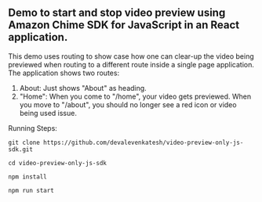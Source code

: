 ## Demo to start and stop video preview using Amazon Chime SDK for JavaScript in an React application.

This demo uses routing to show case how one can clear-up the video being previewed when routing to a different route inside a single page application. The application shows two routes:
1. About: Just shows "About" as heading.
2. "Home": When you come to "/home", your video gets previewed. When you move to "/about", you should no longer see a red icon or video being used issue.

Running Steps:
```
git clone https://github.com/devalevenkatesh/video-preview-only-js-sdk.git

cd video-preview-only-js-sdk

npm install

npm run start
```